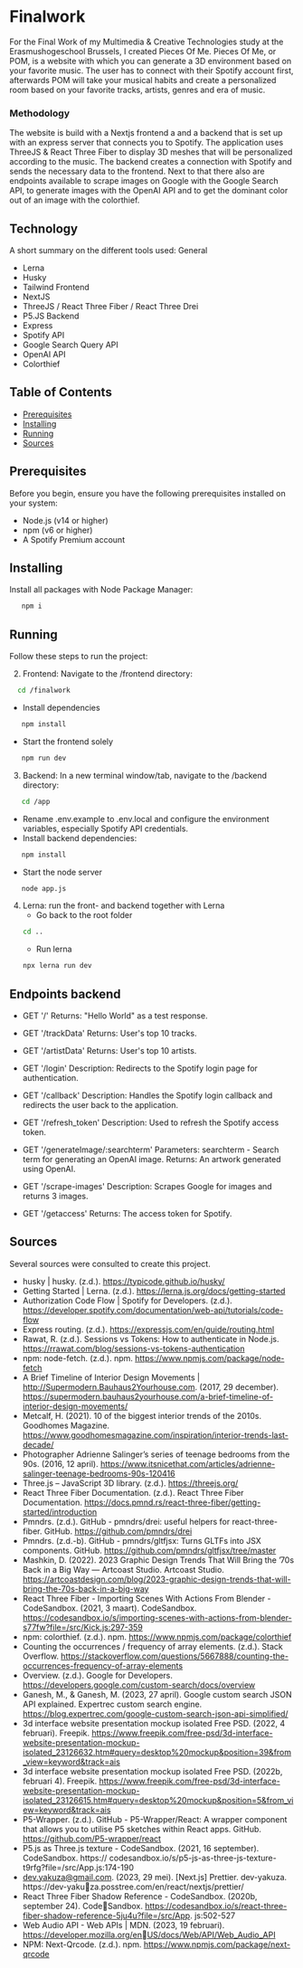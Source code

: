 # Finalwork

For the Final Work of my Multimedia & Creative Technologies study at the Erasmushogeschool Brussels, I created Pieces Of Me. Pieces Of Me, or POM, is a website with which you can generate a 3D environment based on your favorite music. The user has to connect with their Spotify account first, afterwards POM will take your musical habits and create a personalized room based on your favorite tracks, artists, genres and era of music.

### Methodology

The website is build with a Nextjs frontend a and a backend that is set up with an express server that connects you to Spotify. The application uses ThreeJS & React Three Fiber to display 3D meshes that will be personalized according to the music. The backend creates a connection with Spotify and sends the necessary data to the frontend. Next to that there also are endpoints available to scrape images on Google with the Google Search API, to generate images with the OpenAI API and to get the dominant color out of an image with the colorthief.

## Technology

A short summary on the different tools used:
General

- Lerna
- Husky
- Tailwind
  Frontend
- NextJS
- ThreeJS / React Three Fiber / React Three Drei
- P5.JS
  Backend
- Express
- Spotify API
- Google Search Query API
- OpenAI API
- Colorthief

## Table of Contents

- [Prerequisites](#prerequisites)
- [Installing](#installing)
- [Running](#running)
- [Sources](#sources)

## Prerequisites

Before you begin, ensure you have the following prerequisites installed on your system:

- Node.js (v14 or higher)
- npm (v6 or higher)
- A Spotify Premium account

## Installing

Install all packages with Node Package Manager:

```sh
   npm i
```

## Running

Follow these steps to run the project:

2.  Frontend: Navigate to the /frontend directory:

```sh
  cd /finalwork
```

- Install dependencies

```sh
   npm install
```

- Start the frontend solely

```sh
   npm run dev
```

3. Backend: In a new terminal window/tab, navigate to the /backend directory:

```sh
   cd /app
```

- Rename .env.example to .env.local and configure the environment variables, especially Spotify API credentials.
- Install backend dependencies:

```sh
   npm install
```

- Start the node server

```sh
   node app.js
```

4. Lerna: run the front- and backend together with Lerna
   - Go back to the root folder
   ```sh
   cd ..
   ```
   - Run lerna
   ```sh
   npx lerna run dev
   ```

## Endpoints backend

- GET '/'
  Returns: "Hello World" as a test response.

- GET '/trackData'
  Returns: User's top 10 tracks.

- GET '/artistData'
  Returns: User's top 10 artists.

- GET '/login'
  Description: Redirects to the Spotify login page for authentication.

- GET '/callback'
  Description: Handles the Spotify login callback and redirects the user back to the application.

- GET '/refresh_token'
  Description: Used to refresh the Spotify access token.

- GET '/generateImage/:searchterm'
  Parameters: searchterm - Search term for generating an OpenAI image.
  Returns: An artwork generated using OpenAI.

- GET '/scrape-images'
  Description: Scrapes Google for images and returns 3 images.

- GET '/getaccess'
  Returns: The access token for Spotify.

## Sources

Several sources were consulted to create this project.

- husky | husky. (z.d.). https://typicode.github.io/husky/
- Getting Started | Lerna. (z.d.). https://lerna.js.org/docs/getting-started
- Authorization Code Flow | Spotify for Developers. (z.d.). https://developer.spotify.com/documentation/web-api/tutorials/code-flow
- Express routing. (z.d.). https://expressjs.com/en/guide/routing.html
- Rawat, R. (z.d.). Sessions vs Tokens: How to authenticate in Node.js. https://rrawat.com/blog/sessions-vs-tokens-authentication
- npm: node-fetch. (z.d.). npm. https://www.npmjs.com/package/node-fetch
- A Brief Timeline of Interior Design Movements | http://Supermodern.Bauhaus2Yourhouse.com. (2017, 29 december). https://supermodern.bauhaus2yourhouse.com/a-brief-timeline-of-interior-design-movements/
- Metcalf, H. (2021). 10 of the biggest interior trends of the 2010s. Goodhomes Magazine. https://www.goodhomesmagazine.com/inspiration/interior-trends-last-decade/
- Photographer Adrienne Salinger’s series of teenage bedrooms from the 90s. (2016, 12 april). https://www.itsnicethat.com/articles/adrienne-salinger-teenage-bedrooms-90s-120416
- Three.js – JavaScript 3D library. (z.d.). https://threejs.org/
- React Three Fiber Documentation. (z.d.). React Three Fiber Documentation. https://docs.pmnd.rs/react-three-fiber/getting-started/introduction
- Pmndrs. (z.d.). GitHub - pmndrs/drei: useful helpers for react-three-fiber. GitHub. https://github.com/pmndrs/drei
- Pmndrs. (z.d.-b). GitHub - pmndrs/gltfjsx: Turns GLTFs into JSX components. GitHub. https://github.com/pmndrs/gltfjsx/tree/master
- Mashkin, D. (2022). 2023 Graphic Design Trends That Will Bring the ’70s Back in a Big Way — Artcoast Studio. Artcoast Studio. https://artcoastdesign.com/blog/2023-graphic-design-trends-that-will-bring-the-70s-back-in-a-big-way
- React Three Fiber - Importing Scenes With Actions From Blender - CodeSandbox. (2021, 3 maart). CodeSandbox. https://codesandbox.io/s/importing-scenes-with-actions-from-blender-s77fw?file=/src/Kick.js:297-359
- npm: colorthief. (z.d.). npm. https://www.npmjs.com/package/colorthief
- Counting the occurrences / frequency of array elements. (z.d.). Stack Overflow. https://stackoverflow.com/questions/5667888/counting-the-occurrences-frequency-of-array-elements
- Overview. (z.d.). Google for Developers. https://developers.google.com/custom-search/docs/overview
- Ganesh, M., & Ganesh, M. (2023, 27 april). Google custom search JSON API explained. Expertrec custom search engine. https://blog.expertrec.com/google-custom-search-json-api-simplified/
- 3d interface website presentation mockup isolated Free PSD. (2022, 4 februari). Freepik. https://www.freepik.com/free-psd/3d-interface-website-presentation-mockup-isolated_23126632.htm#query=desktop%20mockup&position=39&from_view=keyword&track=ais
- 3d interface website presentation mockup isolated Free PSD. (2022b, februari 4). Freepik. https://www.freepik.com/free-psd/3d-interface-website-presentation-mockup-isolated_23126615.htm#query=desktop%20mockup&position=5&from_view=keyword&track=ais
- P5-Wrapper. (z.d.). GitHub - P5-Wrapper/React: A wrapper component that allows you
  to utilise P5 sketches within React apps. GitHub. https://github.com/P5-wrapper/react
- P5.js as Three.js texture - CodeSandbox. (2021, 16 september). CodeSandbox. https://
  codesandbox.io/s/p5-js-as-three-js-texture-t9rfg?file=/src/App.js:174-190
- dev.yakuza@gmail.com. (2023, 29 mei). [Next.js] Prettier. dev-yakuza. https://dev-yakuza.posstree.com/en/react/nextjs/prettier/
- React Three Fiber Shadow Reference - CodeSandbox. (2020b, september 24). CodeSandbox. https://codesandbox.io/s/react-three-fiber-shadow-reference-5ju4u?file=/src/App.
  js:502-527
- Web Audio API - Web APIs | MDN. (2023, 19 februari). https://developer.mozilla.org/enUS/docs/Web/API/Web_Audio_API
- NPM: Next-Qrcode. (z.d.). npm. https://www.npmjs.com/package/next-qrcode
